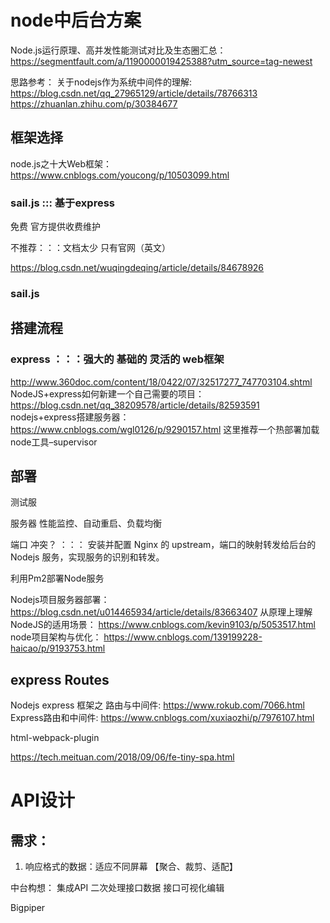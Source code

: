 # node中后台方案

Node.js运行原理、高并发性能测试对比及生态圈汇总： https://segmentfault.com/a/1190000019425388?utm_source=tag-newest

思路参考：
关于nodejs作为系统中间件的理解: https://blog.csdn.net/qq_27965129/article/details/78766313
https://zhuanlan.zhihu.com/p/30384677


## 框架选择

node.js之十大Web框架： https://www.cnblogs.com/youcong/p/10503099.html

### sail.js ::: 基于express
免费 官方提供收费维护

不推荐：：：文档太少 只有官网（英文）

https://blog.csdn.net/wuqingdeqing/article/details/84678926

### sail.js


## 搭建流程

### express ：：：强大的 基础的 灵活的 web框架

http://www.360doc.com/content/18/0422/07/32517277_747703104.shtml
NodeJS+express如何新建一个自己需要的项目： https://blog.csdn.net/qq_38209578/article/details/82593591
nodejs+express搭建服务器：https://www.cnblogs.com/wgl0126/p/9290157.html
这里推荐一个热部署加载node工具–supervisor



## 部署
测试服 

服务器 性能监控、自动重启、负载均衡

端口 冲突？ ：：： 安装并配置 Nginx 的 upstream，端口的映射转发给后台的 Nodejs 服务，实现服务的识别和转发。

利用Pm2部署Node服务

Nodejs项目服务器部署： https://blog.csdn.net/u014465934/article/details/83663407
从原理上理解NodeJS的适用场景： https://www.cnblogs.com/kevin9103/p/5053517.html
node项目架构与优化： https://www.cnblogs.com/139199228-haicao/p/9193753.html


## express Routes

Nodejs express 框架之 路由与中间件: https://www.rokub.com/7066.html
Express路由和中间件: https://www.cnblogs.com/xuxiaozhi/p/7976107.html



html-webpack-plugin


https://tech.meituan.com/2018/09/06/fe-tiny-spa.html



# API设计

## 需求：
1. 响应格式的数据：适应不同屏幕 【聚合、裁剪、适配】

中台构想：
集成API
二次处理接口数据
接口可视化编辑

Bigpiper
